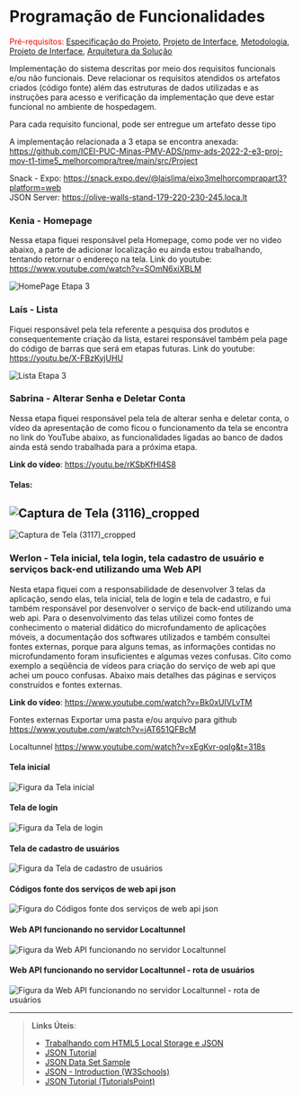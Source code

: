 # Programação de Funcionalidades

<span style="color:red">Pré-requisitos: <a href="2-Especificação do Projeto.md"> Especificação do Projeto</a></span>, <a href="3-Projeto de Interface.md"> Projeto de Interface</a>, <a href="4-Metodologia.md"> Metodologia</a>, <a href="3-Projeto de Interface.md"> Projeto de Interface</a>, <a href="5-Arquitetura da Solução.md"> Arquitetura da Solução</a>

Implementação do sistema descritas por meio dos requisitos funcionais e/ou não funcionais. Deve relacionar os requisitos atendidos os artefatos criados (código fonte) além das estruturas de dados utilizadas e as instruções para acesso e verificação da implementação que deve estar funcional no ambiente de hospedagem.

Para cada requisito funcional, pode ser entregue um artefato desse tipo

A implementação relacionada a 3 etapa se encontra anexada: <br />
https://github.com/ICEI-PUC-Minas-PMV-ADS/pmv-ads-2022-2-e3-proj-mov-t1-time5_melhorcompra/tree/main/src/Project

Snack - Expo: https://snack.expo.dev/@laislima/eixo3melhorcomprapart3?platform=web <br />
JSON Server: https://olive-walls-stand-179-220-230-245.loca.lt

### Kenia - Homepage
Nessa etapa fiquei responsável pela Homepage, como pode ver no video abaixo, a parte de adicionar localização eu ainda estou trabalhando, tentando retornar o endereço na tela. Link do youtube: https://www.youtube.com/watch?v=SOmN6xiXBLM

![HomePage Etapa 3](img/HomePage.JPG)

### Laís - Lista
Fiquei responsável pela tela referente a pesquisa dos produtos e consequentemente criação da lista, estarei responsável também pela page do código de barras que será em etapas futuras. Link do youtube: https://youtu.be/X-FBzKyjUHU

![Lista Etapa 3](https://user-images.githubusercontent.com/32153247/198909356-548e28dc-fabd-472c-82fe-b1af3c4b704f.jpeg)

### Sabrina - Alterar Senha e Deletar Conta
Nessa etapa fiquei responsável pela tela de alterar senha e deletar conta, o vídeo da apresentação de como ficou o funcionamento da tela se encontra no link do YouTube abaixo, as funcionalidades ligadas ao banco de dados ainda está sendo trabalhada para a próxima etapa.

**Link do vídeo**:
https://youtu.be/rKSbKfHl4S8

#### Telas:

![Captura de Tela (3116)_cropped](https://user-images.githubusercontent.com/91202959/198904358-68fa8787-129b-43eb-8c12-ff8b68ff5830.png)
-----------------
![Captura de Tela (3117)_cropped](https://user-images.githubusercontent.com/91202959/198904371-24ee6eb1-8a9a-429c-9be2-af92ed4969ae.png)

### Werlon - Tela inicial, tela login, tela cadastro de usuário e serviços back-end utilizando uma Web API
Nesta etapa fiquei com a responsabilidade de desenvolver 3 telas da aplicação, sendo elas, tela inicial, tela de login e tela de cadastro,  e fui também responsável por desenvolver o serviço de back-end utilizando uma web api. Para o desenvolvimento das telas utilizei como fontes de conhecimento o material didático do microfundamento de aplicações móveis, a documentação dos softwares utilizados e também consultei fontes externas, porque para alguns temas, as informações contidas no microfundamento foram insuficientes e algumas vezes confusas. Cito como exemplo a seqüência de vídeos para criação do serviço de web api que achei um pouco confusas. Abaixo mais detalhes das páginas e serviços construídos e fontes externas.

**Link do vídeo**:
https://www.youtube.com/watch?v=Bk0xUIVLvTM

Fontes externas
Exportar uma pasta e/ou arquivo para github
https://www.youtube.com/watch?v=jAT651QFBcM

Localtunnel
https://www.youtube.com/watch?v=xEgKvr-oqIg&t=318s

#### Tela inicial
<img src="img/tela-inicial_melhor-compra.png" alt="Figura da Tela inicial">

#### Tela de login
<img src="img/tela-login_melhor-compra.png" alt="Figura da Tela de login">

#### Tela de cadastro de usuários
<img src="img/tela-cadastro_melhor-compra.png" alt="Figura da Tela de cadastro de usuários">

#### Códigos fonte dos serviços de web api json
<img src="img/codigos-servicos-webapi-json.png" alt="Figura do Códigos fonte dos serviços de web api json">

#### Web API funcionando no servidor Localtunnel
<img src="img/localtunnel1.png" alt="Figura da Web API funcionando no servidor Localtunnel">

#### Web API funcionando no servidor Localtunnel - rota de usuários
<img src="img/localtunnel_user.png" alt="Figura da Web API funcionando no servidor Localtunnel - rota de usuários">



-----
> **Links Úteis**:
>
> - [Trabalhando com HTML5 Local Storage e JSON](https://www.devmedia.com.br/trabalhando-com-html5-local-storage-e-json/29045)
> - [JSON Tutorial](https://www.w3resource.com/JSON)
> - [JSON Data Set Sample](https://opensource.adobe.com/Spry/samples/data_region/JSONDataSetSample.html)
> - [JSON - Introduction (W3Schools)](https://www.w3schools.com/js/js_json_intro.asp)
> - [JSON Tutorial (TutorialsPoint)](https://www.tutorialspoint.com/json/index.htm)
